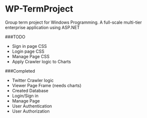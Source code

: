 # WP-TermProject
Group term project for Windows Programming. A full-scale multi-tier enterprise application using ASP.NET

###TODO
  - Sign in page CSS
  - Login page CSS
  - Manage Page CSS
  - Apply Crawler logic to Charts

###Completed
  - Twitter Crawler logic
  - Viewer Page Frame (needs charts)
  - Created Database
  - Login/Sign in
  - Manage Page
  - User Authentication
  - User Authorization
